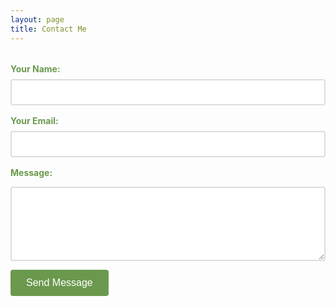 ```yaml
---
layout: page
title: Contact Me
---
```


<form action="https://formspree.io/f/xeokrdqb" method="POST">
  <label>Your Name:</label>
  <input type="text" name="name" required>
  
  <label>Your Email:</label>
  <input type="email" name="_replyto" required>
  
  <label>Message:</label>
  <textarea name="message" rows="5" required></textarea>
  
  <button type="submit">Send Message</button>
</form>

<style>
  form {
    max-width: 600px;
    margin: 2rem auto;
    font-family: inherit;
  }
  label {
    display: block;
    margin: 1rem 0 0.5rem;
    color: #6a994e; /* Your green */
    font-weight: bold;
  }
  input, textarea {
    width: 100%;
    padding: 10px;
    border: 2px solid #ddd;
    border-radius: 4px;
    font-size: 16px;
  }
  button {
    background: #6a994e;
    color: white;
    padding: 12px 25px;
    border: none;
    border-radius: 4px;
    font-size: 16px;
    cursor: pointer;
    transition: background 0.3s;
  }
  button:hover {
    background: #386641; /* Darker green */
  }
</style>
